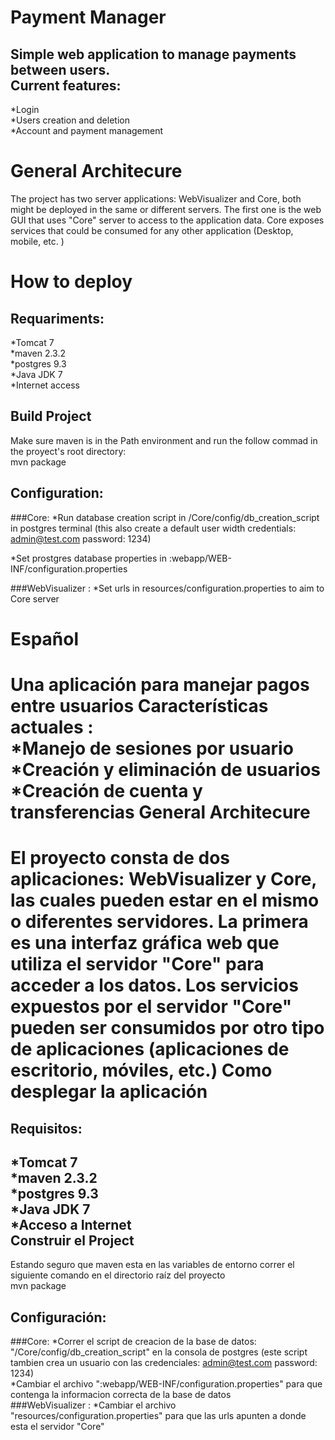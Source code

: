 Payment Manager  
========================  
Simple web application to manage payments between users.  
Current features: 
---------------------  
*Login  
*Users creation and deletion  
*Account and payment management   
 
 
General Architecure  
=======================  
The project has two server applications: WebVisualizer and Core, both might be deployed in the same or different servers. The first one is the web GUI that uses "Core" server to access to the application data. Core exposes services that could be consumed for any other application (Desktop, mobile, etc. )   
  
How to deploy  
==================  
Requariments:  
----------------- 
*Tomcat 7  
*maven 2.3.2  
*postgres 9.3  
*Java JDK 7  
*Internet access  
  
Build Project 
----------------- 
Make sure maven is in the Path environment and run the follow commad in the proyect's root directory:  
mvn package    
 
Configuration:  
-------------- 

###Core: 
*Run database creation script in /Core/config/db_creation_script in postgres terminal (this also create a default user width credentials: admin@test.com password: 1234)  
 
 
*Set prostgres database properties in :webapp/WEB-INF/configuration.properties  
 
 
###WebVisualizer : 
*Set urls in resources/configuration.properties to aim to Core server 
 
Español 
========== 
Una aplicación para manejar pagos entre usuarios 
Características actuales :  
*Manejo de sesiones por usuario 
*Creación y eliminación de usuarios 
*Creación de cuenta y transferencias 
General Architecure  
=======================  
El proyecto consta de dos aplicaciones: WebVisualizer y Core, las cuales pueden estar en el mismo o diferentes servidores. La primera es una interfaz gráfica web que utiliza  el servidor "Core" para acceder a los datos. Los servicios expuestos por el servidor "Core" pueden ser consumidos por otro tipo de aplicaciones (aplicaciones de escritorio, móviles, etc.) 
Como desplegar la aplicación  
==================  
Requisitos:  
----------------- 
*Tomcat 7  
*maven 2.3.2  
*postgres 9.3  
*Java JDK 7  
*Acceso a Internet  
Construir el Project 
----------------- 
Estando seguro que maven esta en las variables de entorno correr el siguiente comando en el directorio raíz del proyecto  
mvn package    
 
Configuración:  
-------------- 
###Core: 
*Correr el script de creacion de la base de datos: "/Core/config/db_creation_script" en  la consola de postgres (este script tambien crea un usuario con las credenciales: admin@test.com password: 1234)  
*Cambiar el archivo ":webapp/WEB-INF/configuration.properties" para que contenga la informacion correcta de la base de datos  
###WebVisualizer : 
*Cambiar el archivo "resources/configuration.properties" para que las urls apunten a donde esta el servidor "Core"
